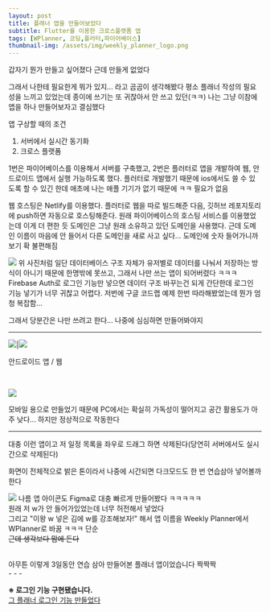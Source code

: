 ```yaml
---
layout: post
title: 플래너 앱을 만들어보았다
subtitle: Flutter를 이용한 크로스플랫폼 앱
tags: [WPlanner, 코딩,플러터,파이어베이스]
thumbnail-img: /assets/img/weekly_planner_logo.png
---
```


갑자기 뭔가 만들고 싶어졌다
근데 만들게 없었다

그래서 나한테 필요한게 뭐가 있지... 라고 곰곰이 생각해봤다
평소 플래너 작성의 필요성을 느끼고 있었는데
종이에 쓰기는 또 귀찮아서 안 쓰고 있던(ㅋㅋ) 나는 그냥 이참에 앱을 하나 만들어보자고 결심했다

앱 구상할 때의 조건
1. 서버에서 실시간 동기화
2. 크로스 플랫폼

1번은 파이어베이스를 이용해서 서버를 구축했고, 2번은 플러터로 앱을 개발하여 웹, 안드로이드 앱에서 실행 가능하도록 했다.
플러터로 개발했기 때문에 ios에서도 쓸 수 있도록 할 수 있긴 한데
애초에 나는 애플 기기가 없기 때문에 ㅋㅋ 필요가 없음


웹 호스팅은 Netlify를 이용했다.
플러터로 웹을 따로 빌드해준 다음, 깃허브 레포지토리에 push하면 자동으로 호스팅해준다.
원래 파이어베이스의 호스팅 서비스를 이용했었는데 이게 더 편한 듯
도메인은 그냥 원래 소유하고 있던 도메인을 사용했다. 근데 도메인 이름이 마음에 안 들어서 다른 도메인을 새로 사고 싶다... 도메인에 숫자 들어가니까 보기 확 불편해짐

![](../assets/img/WPlanner-firebase.png)
위 사진처럼 일단 데이터베이스 구조 자체가 유저별로 데이터를 나눠서 저장하는 방식이 아니기 때문에 한명밖에 못쓰고, 그래서 나만 쓰는 앱이 되어버렸다 ㅋㅋㅋ
Firebase Auth로 로그인 기능만 넣으면 데이터 구조 바꾸는건 되게 간단한데 로그인 기능 넣기가 너무 귀찮고 어렵다.
저번에 구글 코드랩 예제 한번 따라해봤었는데 뭔가 엄청 복잡함...

그래서 당분간은 나만 쓰려고 한다... 나중에 심심하면 만들어봐야지

---

![](../assets/img/Screenshot_20220224-020906.jpg)|![](../assets/img/Screenshot_20220224-021126_Chrome.jpg)

안드로이드 앱 / 웹

<br/>

![](../assets/img/sc.png)

모바일 용으로 만들었기 때문에 PC에서는 확실히 가독성이 떨어지고 공간 활용도가 아주 낮다... 하지만 정상적으로 작동한다

---

대충 이런 앱이고 저 일정 목록을 좌우로 드래그 하면 삭제된다(당연히 서버에서도 실시간으로 삭제된다)

화면이 전체적으로 밝은 톤이라서 나중에 시간되면 다크모드도 한 번 연습삼아 넣어볼까 한다

![](../assets/img/weekly_planner_logo.png)
나름 앱 아이콘도 Figma로 대충 빠르게 만들어봤다 ㅋㅋㅋㅋㅋ  
원래 저 w가 안 들어가있었는데 너무 허전해서 넣었다  
그리고 "이왕 w 넣은 김에 w를 강조해보자!" 해서 앱 이름을 Weekly Planner에서 WPlanner로 바꿈 ㅋㅋㅋ 단순  
~~근데 생각보다 맘에 든다~~

<br/>
아무튼 이렇게 3일동안 연습 삼아 만들어본 플래너 앱이었습니다 짝짝짝

<br/>
- - -

**※ 로그인 기능 구현됐습니다.**  
[그 플래너 로그인 기능 만들었다](/_posts/2022-02-24-WPlanner-2.md)
